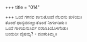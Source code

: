 +++
title = "014"

+++
ಒಂದೆ ಗಗನವ ಕಾಣುತೊಂದೆ ನೆಲವನು ತುಳಿಯು।  
ತೊಂದೆ ಧಾನ್ಯವನುಣ್ಣುತೊಂದೆ ನೀರ್ಗುಡಿದು॥  
ಒಂದೆ ಗಾಳಿಯನುಸಿರ್ವ ನರಜಾತಿಯೊಳಗೆಂತು।  
ಬಂದುದೀ ವೈಷಮ್ಯ? - ಮಂಕುತಿಮ್ಮ॥  
